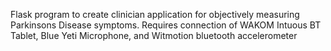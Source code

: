 Flask program to create clinician application for objectively measuring Parkinsons Disease symptoms.
Requires connection of WAKOM Intuous BT Tablet, Blue Yeti Microphone, and Witmotion bluetooth accelerometer
